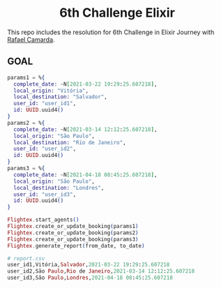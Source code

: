 <h1 align='center'>
6th Challenge Elixir
</h1>

This repo includes the resolution for 6th Challenge in Elixir Journey with [Rafael Camarda][btn-tutor].

## GOAL

```elixir
params1 = %{
  complete_date: ~N[2021-03-22 19:29:25.607218],
  local_origin: "Vitória",
  local_destination: "Salvador",
  user_id: "user_id1",
  id: UUID.uuid4()
}
params2 = %{
  complete_date: ~N[2021-03-14 12:12:25.607218],
  local_origin: "São Paulo",
  local_destination: "Rio de Janeiro",
  user_id: "user_id2",
  id: UUID.uuid4()
}
params3 = %{
  complete_date: ~N[2021-04-18 08:45:25.607218],
  local_origin: "São Paulo",
  local_destination: "Londres",
  user_id: "user_id3",
  id: UUID.uuid4()
}

Flightex.start_agents()
Flightex.create_or_update_booking(params1)
Flightex.create_or_update_booking(params2)
Flightex.create_or_update_booking(params3)
Flightex.generate_report(from_date, to_date)
```

```elixir
# report.csv
user_id1,Vitória,Salvador,2021-03-22 19:29:25.607218
user_id2,São Paulo,Rio de Janeiro,2021-03-14 12:12:25.607218
user_id3,São Paulo,Londres,2021-04-18 08:45:25.607218
```

<!-- VARIABLES -->

[btn-tutor]: https://github.com/rafaelcamarda
